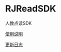 # RJReadSDK

人教点读SDK

[使用说明](https://github.com/PEPDigitalPublishing/RJReadSDK/wiki/使用说明)

[更新日志](https://github.com/PEPDigitalPublishing/RJReadSDK/wiki/更新说明)
